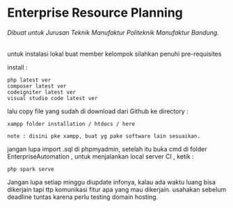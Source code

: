 # Enterprise Resource Planning 

###### Dibuat untuk Jurusan Teknik Manufaktur Politeknik Manufaktur Bandung.

untuk instalasi lokal buat member kelompok silahkan penuhi pre-requisites 

install :

```
php latest ver
composer latest ver
codeigniter latest ver
visual studio code latest ver
```

lalu copy file yang sudah di download dari Github ke directory :

```
xampp folder installation / htdocs / here

note : disini pke xampp, buat yg pake software lain sesuaikan.
```

jangan lupa import .sql di phpmyadmin, setelah itu buka cmd di folder EnterpriseAutomation , untuk menjalankan local server CI , ketik :

```
php spark serve
```

Jangan lupa setiap minggu diupdate infonya, kalau ada waktu luang bisa dikerjain tapi ttp komunikasi fitur apa yang mau dikerjain. usahakan sebelum deadline tuntas karena perlu testing domain hosting.
